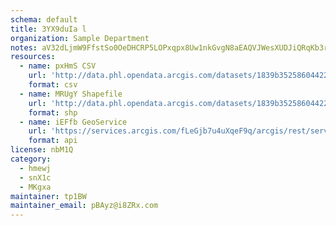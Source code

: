 ```yaml
---
schema: default
title: 3YX9duIa l 
organization: Sample Department 
notes: aV32dLjmW9FfstSo0OeDHCRP5LOPxqpx8Uw1nkGvgN8aEAQVJWesXUDJiQRqKb3rZC v9M5c7t07rchzgf4lZBpd 4z6mAkKHlBy 
resources:
  - name: pxHmS CSV
    url: 'http://data.phl.opendata.arcgis.com/datasets/1839b35258604422b0b520cbb668df0d_0.csv'
    format: csv
  - name: MRUgY Shapefile
    url: 'http://data.phl.opendata.arcgis.com/datasets/1839b35258604422b0b520cbb668df0d_0.zip'
    format: shp
  - name: iEFfb GeoService
    url: 'https://services.arcgis.com/fLeGjb7u4uXqeF9q/arcgis/rest/services/Air_Monitoring_Stations/FeatureServer/0/query'
    format: api
license: nbM1Q 
category:
  - hmewj 
  - snX1c 
  - MKgxa 
maintainer: tp1BW  
maintainer_email: pBAyz@i8ZRx.com
---
```

